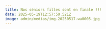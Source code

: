 ```yaml
---
title: Nos séniors filles sont en finale !!!
date: 2025-05-19T12:57:50.521Z
image: admin/medias/img-20250517-wa0005.jpg
---
```

